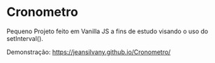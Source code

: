# Cronometro

Pequeno Projeto feito em Vanilla JS a fins de estudo visando o uso do setInterval().

Demonstração: https://jeansilvany.github.io/Cronometro/
